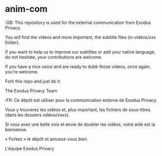 # anim-com

:GB:
This repository is used for the external communication from Exodus Privacy.

You will find the videos and more important, the subtitle files (in vidéos/xxx folder).

If you want to help us to improve our subtitles or add your native language, do not hesitate, your contributions are welcome.

If you have a nice voice and are ready to dubb those videos, once again, you're welcome.

Fork this repo and just do it.

The Exodus Privacy Team

:FR:
Ce dépôt est utiliser pour la communication externe de Exodus Privacy.

Vous y trouverez les vidéos et, plus important, les fichiers de sous-titres (dans les dossiers vdiéos/xxxx).

Si vous avez une belle voix et envie de doubler les vidéos, votre aide est la bienvenue.

« Forkez » le dépôt et amusez-vous bien.

L'équipe Exodus Privacy
